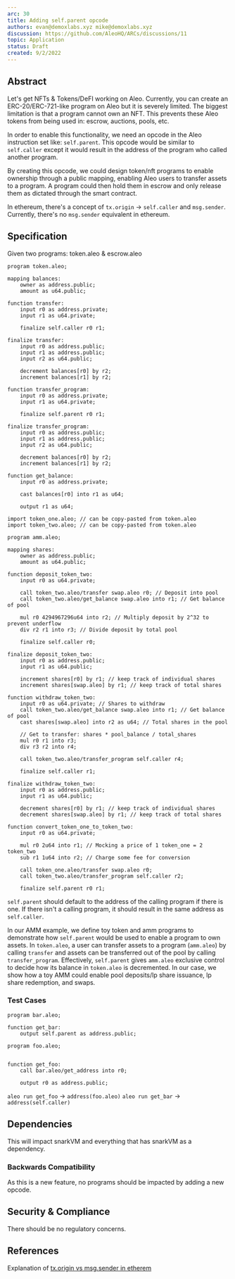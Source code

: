 ```yaml
---
arc: 30
title: Adding self.parent opcode
authors: evan@demoxlabs.xyz mike@demoxlabs.xyz
discussion: https://github.com/AleoHQ/ARCs/discussions/11
topic: Application
status: Draft
created: 9/2/2022
---
```


## Abstract

Let's get NFTs & Tokens/DeFI working on Aleo. Currently, you can create an ERC-20/ERC-721-like program on Aleo but it is severely limited.
The biggest limitation is that a program cannot own an NFT. This prevents these Aleo tokens from being used in: escrow, auctions, pools, etc.

In order to enable this functionality, we need an opcode in the Aleo instruction set like: `self.parent`. This opcode would be similar to `self.caller` except it would result in the address of the program who called another program.

By creating this opcode, we could design token/nft programs to enable ownership through a public mapping, enabling Aleo users to transfer assets to a program. A program could then hold them in escrow and only release them as dictated through the smart contract.

In ethereum, there's a concept of `tx.origin` -> `self.caller` and `msg.sender`. Currently, there's no `msg.sender` equivalent in ethereum.

## Specification

Given two programs: token.aleo & escrow.aleo

```
program token.aleo;

mapping balances:
    owner as address.public;
    amount as u64.public;

function transfer:
    input r0 as address.private;
    input r1 as u64.private;

    finalize self.caller r0 r1;

finalize transfer:
    input r0 as address.public;
    input r1 as address.public;
    input r2 as u64.public;

    decrement balances[r0] by r2;
    increment balances[r1] by r2;

function transfer_program:
    input r0 as address.private;
    input r1 as u64.private;

    finalize self.parent r0 r1;

finalize transfer_program:
    input r0 as address.public;
    input r1 as address.public;
    input r2 as u64.public;

    decrement balances[r0] by r2;
    increment balances[r1] by r2;

function get_balance:
    input r0 as address.private;

    cast balances[r0] into r1 as u64;

    output r1 as u64;
```

```
import token_one.aleo; // can be copy-pasted from token.aleo
import token_two.aleo; // can be copy-pasted from token.aleo

program amm.aleo;

mapping shares:
    owner as address.public;
    amount as u64.public;

function deposit_token_two:
    input r0 as u64.private;

    call token_two.aleo/transfer swap.aleo r0; // Deposit into pool
    call token_two.aleo/get_balance swap.aleo into r1; // Get balance of pool

    mul r0 4294967296u64 into r2; // Multiply deposit by 2^32 to prevent underflow
    div r2 r1 into r3; // Divide deposit by total pool 

    finalize self.caller r0;

finalize deposit_token_two:
    input r0 as address.public;
    input r1 as u64.public;

    increment shares[r0] by r1; // keep track of individual shares
    increment shares[swap.aleo] by r1; // keep track of total shares

function withdraw_token_two:
    input r0 as u64.private; // Shares to withdraw
    call token_two.aleo/get_balance swap.aleo into r1; // Get balance of pool
    cast shares[swap.aleo] into r2 as u64; // Total shares in the pool

    // Get to transfer: shares * pool_balance / total_shares
    mul r0 r1 into r3;
    div r3 r2 into r4;

    call token_two.aleo/transfer_program self.caller r4;

    finalize self.caller r1;

finalize withdraw_token_two:
    input r0 as address.public;
    input r1 as u64.public;

    decrement shares[r0] by r1; // keep track of individual shares
    decrement shares[swap.aleo] by r1; // keep track of total shares

function convert_token_one_to_token_two:
    input r0 as u64.private;

    mul r0 2u64 into r1; // Mocking a price of 1 token_one = 2 token_two
    sub r1 1u64 into r2; // Charge some fee for conversion

    call token_one.aleo/transfer swap.aleo r0;
    call token_two.aleo/transfer_program self.caller r2;

    finalize self.parent r0 r1;
```

`self.parent` should default to the address of the calling program if there is one. If there isn't a calling program, it should result in the same address as `self.caller`.

In our AMM example, we define toy token and amm programs to demonstrate how `self.parent` would be used to enable a program to own assets. In `token.aleo`, a user can transfer assets to a program (`amm.aleo`) by calling `transfer` and assets can be transferred out of the pool by calling `transfer_program`. Effectively, `self.parent` gives `amm.aleo` exclusive control to decide how its balance in `token.aleo` is decremented. In our case, we show how a toy AMM could enable pool deposits/lp share issuance, lp share redemption, and swaps.   

### Test Cases

```
program bar.aleo;

function get_bar:
    output self.parent as address.public;
```

```
program foo.aleo;


function get_foo:
    call bar.aleo/get_address into r0;

    output r0 as address.public;
```

`aleo run get_foo` -> `address(foo.aleo)`
`aleo run get_bar` -> `address(self.caller)`

## Dependencies

This will impact snarkVM and everything that has snarkVM as a dependency.

### Backwards Compatibility

As this is a new feature, no programs should be impacted by adding a new opcode.

## Security & Compliance

There should be no regulatory concerns. 

## References

Explanation of [tx.origin vs msg.sender in etherem](https://ethereum.stackexchange.com/questions/1891/whats-the-difference-between-msg-sender-and-tx-origin)
